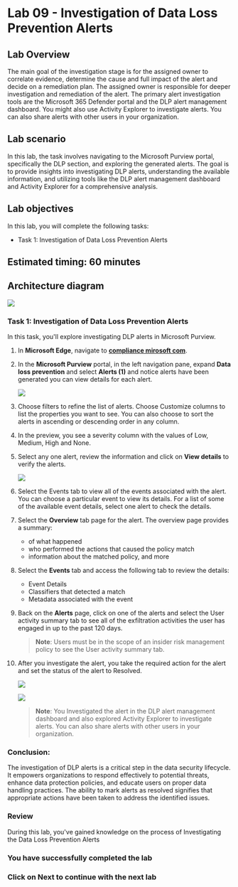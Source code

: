 # Lab 09 - Investigation of  Data Loss Prevention Alerts 

## Lab Overview
The main goal of the investigation stage is for the assigned owner to correlate evidence, determine the cause and full impact of the alert and decide on a remediation plan. The assigned owner is responsible for deeper investigation and remediation of the alert. The primary alert investigation tools are the Microsoft 365 Defender portal and the DLP alert management dashboard. You might also use Activity Explorer to investigate alerts. You can also share alerts with other users in your organization.

## Lab scenario

In this lab, the task involves navigating to the Microsoft Purview portal, specifically the DLP section, and exploring the generated alerts. The goal is to provide insights into investigating DLP alerts, understanding the available information, and utilizing tools like the DLP alert management dashboard and Activity Explorer for a comprehensive analysis.

## Lab objectives

In this lab, you will complete the following tasks:

+ Task 1: Investigation of  Data Loss Prevention Alerts

## Estimated timing: 60 minutes

## Architecture diagram

![](../media/archi-6.png)


### Task 1: Investigation of  Data Loss Prevention Alerts

In this task, you'll explore investigating DLP alerts in Microsoft Purview.

1. In **Microsoft Edge**, navigate to **[compliance mirosoft com](https://compliance.microsoft.com/)**.

1. In the **Microsoft Purview** portal, in the left navigation pane, expand **Data loss prevention** and select **Alerts (1)** and notice alerts have been generated you can view details for each alert.

   ![](../media/cc19.png)

1. Choose filters to refine the list of alerts. Choose Customize columns to list the properties you want to see. You can also choose to sort the alerts in ascending or descending order in any column.

1. In the preview, you see a severity column with the values of Low, Medium, High and None.

1. Select any one alert, review the information and click on **View details** to verify the alerts.

     ![](../media/cc20.png)

1. Select the Events tab to view all of the events associated with the alert. You can choose a particular event to view its details. For a list of some of the available event details, select one alert to check the details.

1. Select the **Overview** tab page for the alert. The overview page provides a summary:

   - of what happened
   - who performed the actions that caused the policy match
   - information about the matched policy, and more

1. Select the **Events** tab and access the following tab to review the details:

   - Event Details
   - Classifiers that detected a match
   - Metadata associated with the event

1. Back on the **Alerts** page, click on one of the alerts and select the User activity summary tab to see all of the exfiltration activities the user has engaged in up to the past 120 days.

   >**Note**: Users must be in the scope of an insider risk management policy to see the User activity summary tab.

1. After you investigate the alert, you take the required action for the alert and set the status of the alert to Resolved.

    ![](../media/lab12-image8.png)

    ![](../media/lab12-image(9).png)

    >**Note**: You Investigated the alert in the DLP alert management dashboard and also explored Activity Explorer to investigate alerts. You can also share alerts with other users in your organization.

### Conclusion:
The investigation of DLP alerts is a critical step in the data security lifecycle. It empowers organizations to respond effectively to potential threats, enhance data protection policies, and educate users on proper data handling practices. The ability to mark alerts as resolved signifies that appropriate actions have been taken to address the identified issues.

### Review
During this lab, you've gained knowledge on the process of Investigating the Data Loss Prevention Alerts

### You have successfully completed the lab

### Click on Next to continue with the next lab
